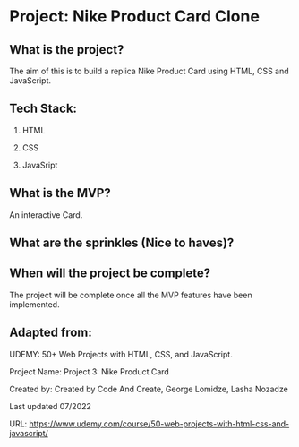 # Project: Nike Product Card Clone

## What is the project? 

The aim of this is to build a replica Nike Product Card using HTML, CSS and JavaScript.

## Tech Stack:

1. HTML 

2. CSS 

3. JavaSript 

## What is the MVP?

An interactive Card.

## What are the sprinkles (Nice to haves)? 

## When will the project be complete? 

The project will be complete once all the MVP features have been implemented.

## Adapted from:


UDEMY: 50+ Web Projects with HTML, CSS, and JavaScript.

Project Name: Project 3:  Nike Product Card 

Created by: Created by Code And Create, George Lomidze, Lasha Nozadze

Last updated 07/2022

URL: https://www.udemy.com/course/50-web-projects-with-html-css-and-javascript/


